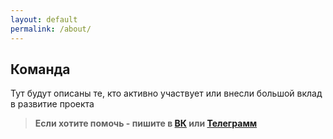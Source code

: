 ```yaml
---
layout: default
permalink: /about/
---
```


## Команда

Тут будут описаны те, кто активно участвует или внесли большой вклад в развитие проекта

> **Если хотите помочь - пишите в <a href="https://vk.com/al_blinov">ВК</a> или <a href="https://t.me/aiteron ">Телеграмм</a>** 




